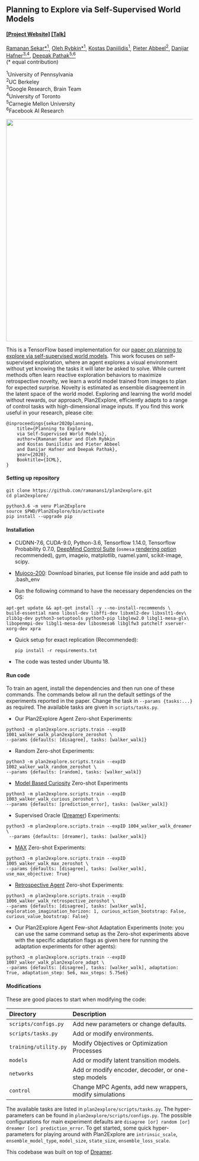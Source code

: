 ## Planning to Explore via Self-Supervised World Models ##

#### [[Project Website]](https://ramanans1.github.io/plan2explore/) [[Talk]](https://www.youtube.com/watch?v=GyEzjW1m7kU)

[Ramanan Sekar*<sup>1</sup>](https://ramanans1.github.io/), [Oleh Rybkin*<sup>1</sup>](https://www.seas.upenn.edu/~oleh/), [Kostas Daniilidis<sup>1</sup>](http://www.cis.upenn.edu/~kostas/), [Pieter Abbeel<sup>2</sup>](https://people.eecs.berkeley.edu/~pabbeel/), [Danijar Hafner<sup>3,4</sup>](https://danijar.com/), [Deepak Pathak<sup>5,6</sup>](https://people.eecs.berkeley.edu/~pathak/)<br/>
(&#42; equal contribution)

<sup>1</sup>University of Pennsylvania </br> <sup>2</sup>UC Berkeley </br> <sup>3</sup>Google Research, Brain Team </br> <sup>4</sup>University of Toronto </br>  <sup>5</sup>Carnegie Mellon University </br> <sup>6</sup>Facebook AI Research

<a href="https://ramanans1.github.io/plan2explore/">
<p align="center">
<img src="https://ramanans1.github.io/plan2explore/resources/setting.png" width="600">
</p>
</img></a>

This is a TensorFlow based implementation for our [paper on planning to explore via self-supervised world models](https://ramanans1.github.io/plan2explore/). This work focuses on self-supervised exploration, where an agent explores a visual environment without yet knowing the tasks it will later be asked to solve. While current methods often learn reactive exploration behaviors to maximize retrospective novelty, we learn a world model trained from images to plan for expected surprise. Novelty is estimated as ensemble disagreement in the latent space of the world model. Exploring and learning the world model without rewards, our approach, Plan2Explore, efficiently adapts to a range of control tasks with high-dimensional image inputs. If you find this work useful in your research, please cite:

```
@inproceedings{sekar2020planning,
    title={Planning to Explore
    via Self-Supervised World Models},
    author={Ramanan Sekar and Oleh Rybkin
    and Kostas Daniilidis and Pieter Abbeel
    and Danijar Hafner and Deepak Pathak},
    year={2020},
    Booktitle={ICML},
}
```

#### Setting up repository

  ```Shell
  git clone https://github.com/ramanans1/plan2explore.git
  cd plan2explore/

  python3.6 -m venv Plan2Explore
  source $PWD/Plan2Explore/bin/activate
  pip install --upgrade pip
  ```

#### Installation

  - CUDNN-7.6, CUDA-9.0, Python-3.6, Tensorflow 1.14.0, Tensorflow Probability 0.7.0, [DeepMind Control Suite](https://github.com/deepmind/dm_control) (`osmesa`
  [rendering option](https://github.com/deepmind/dm_control#rendering) recommended), gym, imageio, matplotlib, ruamel.yaml, scikit-image, scipy.

  - [Mujoco-200](https://www.roboti.us/index.html): Download binaries, put license file inside and add path to .bash_env

  - Run the following command to have the necessary dependencies on the OS:
  ```Shell
  apt-get update && apt-get install -y --no-install-recommends \
  build-essential nano libssl-dev libffi-dev libxml2-dev libxslt1-dev\
  zlib1g-dev python3-setuptools python3-pip libglew2.0 libgl1-mesa-glx\
  libopenmpi-dev libgl1-mesa-dev libosmesa6 libglfw3 patchelf xserver-xorg-dev xpra
  ```
  - Quick setup for exact replication (Recommended):
    ```Shell
    pip install -r requirements.txt
    ```
  - The code was tested under Ubuntu 18.

#### Run code

To train an agent, install the dependencies and then run one of these commands. The commands below all run the default settings of the experiments reported in the paper. Change the task in `--params {tasks:...}` as required. The available tasks are given in `scripts/tasks.py`.

  - Our Plan2Explore Agent Zero-shot Experiments:
  ```Shell
  python3 -m plan2explore.scripts.train --expID 1001_walker_walk_plan2explore_zeroshot \
  --params {defaults: [disagree], tasks: [walker_walk]}
  ```

  - Random Zero-shot Experiments:

  ```Shell
  python3 -m plan2explore.scripts.train --expID 1002_walker_walk_random_zeroshot \
  --params {defaults: [random], tasks: [walker_walk]}
  ```
  - [Model Based Curiosity](http://pathak22.github.io/noreward-rl/) Zero-shot Experiments

  ```Shell
  python3 -m plan2explore.scripts.train --expID 1003_walker_walk_curious_zeroshot \
  --params {defaults: [prediction_error], tasks: [walker_walk]}
  ```

  - Supervised Oracle ([Dreamer](https://danijar.com/project/dreamer/)) Experiments:

  ```Shell
  python3 -m plan2explore.scripts.train --expID 1004_walker_walk_dreamer \
   --params {defaults: [dreamer], tasks: [walker_walk]}
  ```

  - [MAX](https://arxiv.org/abs/1810.12162) Zero-shot Experiments:
  ```Shell
  python3 -m plan2explore.scripts.train --expID 1005_walker_walk_max_zeroshot \
  --params {defaults: [disagree], tasks: [walker_walk], use_max_objective: True}
  ```

  - [Retrospective Agent](https://pathak22.github.io/exploration-by-disagreement/) Zero-shot Experiments:
  ```Shell
  python3 -m plan2explore.scripts.train --expID 1006_walker_walk_retrospective_zeroshot \
  --params {defaults: [disagree], tasks: [walker_walk], exploration_imagination_horizon: 1, curious_action_bootstrap: False, curious_value_bootstrap: False}
  ```

  - Our Plan2Explore Agent Few-shot Adaptation Experiments (note: you can use the same command setup as the Zero-shot experiments above with the specific adaptation flags as given here for running the adaptation experiments for other agents):
  ```Shell
  python3 -m plan2explore.scripts.train --expID 1007_walker_walk_plan2explore_adapt \
  --params {defaults: [disagree], tasks: [walker_walk], adaptation: True, adaptation_step: 5e6, max_steps: 5.75e6}
  ```

#### Modifications

These are good places to start when modifying the code:

| Directory | Description |
| :-------- | :---------- |
| `scripts/configs.py` | Add new parameters or change defaults. |
| `scripts/tasks.py` | Add or modify environments. |
| `training/utility.py` | Modify Objectives or Optimization Processes |
| `models` | Add or modify latent transition models. |
| `networks` | Add or modify encoder, decoder, or one-step models  |
| `control` | Change MPC Agents, add new wrappers, modify simulations |


The available tasks are listed in `plan2explore/scripts/tasks.py`. The hyper-parameters can be found in `plan2explore/scripts/configs.py`. The possible configurations for main experiment defaults are `disagree [or] random [or] dreamer [or] prediction_error`. To get started, some quick hyper-parameters for playing around with Plan2Explore are `intrinsic_scale`, `ensemble_model_type`, `model_size`, `state_size`, `ensemble_loss_scale`.

This codebase was built on top of [Dreamer](https://github.com/google-research/dreamer).

